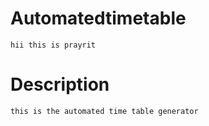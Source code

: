 # Automatedtimetable
````
hii this is prayrit
````
# Description
 
 ````
 this is the automated time table generator
